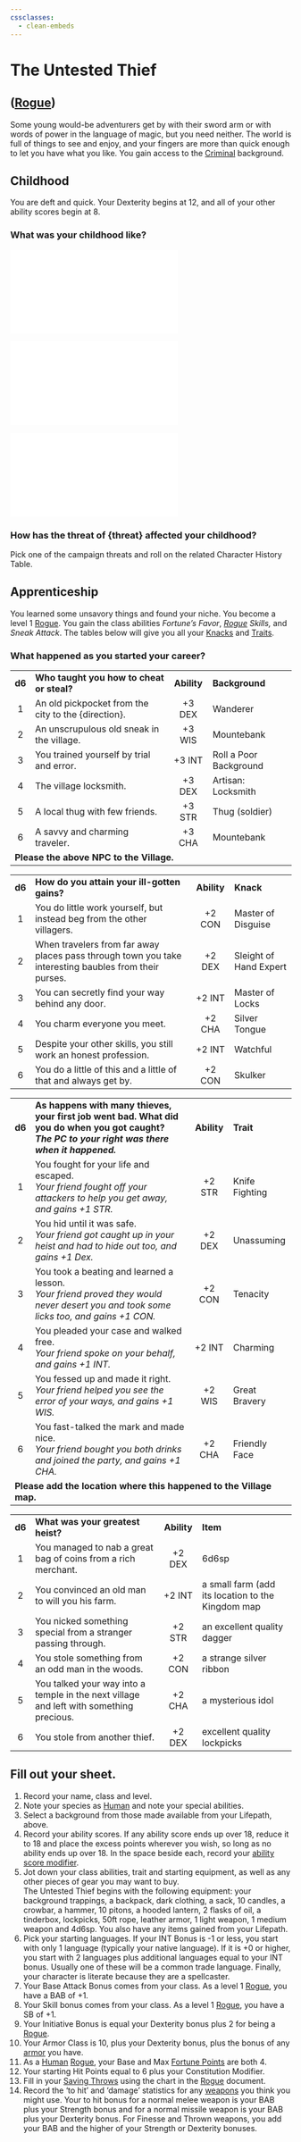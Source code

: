 ```yaml
---
cssclasses:
  - clean-embeds
---
```

# The Untested Thief
## ([Rogue](classes/Rogue.md))
Some young would-be adventurers get by with their sword arm or with words of power in the language of magic, but you need neither.  The world is full of things to see and enjoy, and your fingers are more than quick enough to let you have what you like.  You gain access to the [Criminal](Background.md#criminal) background.

## Childhood
You are deft and quick. Your Dexterity begins at 12, and all of your other ability scores begin at 8.

### What was your childhood like?
![](Birthright.md#villager)

![](ChildhoodDistinction.md#distinction)

![](VillageFriend.md#native)

### How has the threat of {threat} affected your childhood?
Pick one of the campaign threats and roll on the related Character History Table.

## Apprenticeship
You learned some unsavory things and found your niche. You become a level 1 [Rogue](classes/Rogue.md). You gain the class abilities _Fortune’s Favor_, _[Rogue](classes/Rogue.md) Skills,_ and _Sneak Attack_. The tables below will give you all your [Knacks](classes/Rogue.md#rogue%20knacks) and [Traits](Traits.md).

### What happened as you started your career?
<table>
	<tr>
		<td align="center"><b>d6</b></td>
		<td><b>Who taught you how to cheat or steal?</b></td>
		<td align="center"><b>Ability</b></td>
		<td align="left"><b>Background</b></td>
	</tr>
	<tr>
		<td align="center">1</td>
		<td>An old pickpocket from the city to the {direction}.</td>
		<td align="center">+3 DEX</td>
		<td align="left">Wanderer</td>
	</tr>
	<tr>
		<td align="center">2</td>
		<td>An unscrupulous old sneak in the village.</td>
		<td align="center">+3 WIS</td>
		<td align="left">Mountebank</td>
	</tr>
	<tr>
		<td align="center">3</td>
		<td>You trained yourself by trial and error.</td>
		<td align="center">+3 INT</td>
		<td align="left">Roll a Poor Background</td>
	</tr>
	<tr>
		<td align="center">4</td>
		<td>The village locksmith.</td>
		<td align="center">+3 DEX</td>
		<td align="left">Artisan: Locksmith</td>
	</tr>
	<tr>
		<td align="center">5</td>
		<td>A local thug with few friends.</td>
		<td align="center">+3 STR</td>
		<td align="left">Thug (soldier)</td>
	</tr>
	<tr>
		<td align="center">6</td>
		<td>A savvy and charming traveler.</td>
		<td align="center">+3 CHA</td>
		<td align="left">Mountebank</td>
	</tr>
	<tr><td colspan=5><b>Please the above NPC to the Village.</b></td></tr<
</table>

<table>
	<tr>
		<td align="center"><b>d6</b></td>
		<td><b>How do you attain your ill-gotten gains?</b></td>
		<td align="center"><b>Ability</b></td>
		<td align="left"><b>Knack</b></td>
	</tr>
	<tr>
		<td align="center">1</td>
		<td>You do little work yourself, but instead beg from the other villagers.</td>
		<td align="center">+2 CON</td>
		<td align="left">Master of Disguise</td>
	</tr>
	<tr>
		<td align="center">2</td>
		<td>When travelers from far away places pass through town you take interesting baubles from their purses.</td>
		<td align="center">+2 DEX</td>
		<td align="left">Sleight of Hand Expert</td>
	</tr>
	<tr>
		<td align="center">3</td>
		<td>You can secretly find your way behind any door.</td>
		<td align="center">+2 INT</td>
		<td align="left">Master of Locks</td>
	</tr>
	<tr>
		<td align="center">4</td>
		<td>You charm everyone you meet.</td>
		<td align="center">+2 CHA</td>
		<td align="left">Silver Tongue</td>
	</tr>
	<tr>
		<td align="center">5</td>
		<td>Despite your other skills, you still work an honest profession.</td>
		<td align="center">+2 INT</td>
		<td align="left">Watchful</td>
	</tr>
	<tr>
		<td align="center">6</td>
		<td>You do a little of this and a little of that and always get by.</td>
		<td align="center">+2 CON</td>
		<td align="left">Skulker</td>
	</tr>
</table>

<table>
	<tr>
		<td align="center"><b>d6</b></td>
		<td><b>As happens with many thieves, your first job went bad.  What did you do when you got caught?<br><i>The PC to your right was there when it happened.</i></b></td>
		<td align="center"><b>Ability</b></td>
		<td><b>Trait</b></td>
	</tr>
	<tr>
		<td align="center">1</td>
		<td>You fought for your life and escaped.<br/><i>Your friend fought off your attackers to help you get away, and gains +1 STR.</i></td>
		<td align="center">+2 STR</td>
		<td>Knife Fighting</td>
	</tr>
	<tr>
		<td align="center">2</td>
		<td>You hid until it was safe.<br/><i>Your friend got caught up in your heist and had to hide out too, and gains +1 Dex.</i></td>
		<td align="center">+2 DEX</td>
		<td>Unassuming</td>
	</tr>
	<tr>
		<td align="center">3</td>
		<td>You took a beating and learned a lesson.<br/><i>Your friend proved they would never desert you and took some licks too, and gains +1 CON.</i></td>
		<td align="center">+2 CON</td>
		<td>Tenacity</td>
	</tr>
	<tr>
		<td align="center">4</td>
		<td>You pleaded your case and walked free.<br/><i>Your friend spoke on your behalf, and gains +1 INT.</i></td>
		<td align="center">+2 INT</td>
		<td>Charming</td>
	</tr>
	<tr>
		<td align="center">5</td>
		<td>You fessed up and made it right.<br/><i>Your friend helped you see the error of your ways, and gains +1 WIS.</i></td>
		<td align="center">+2 WIS</td>
		<td>Great Bravery</td>
	</tr>
	<tr>
		<td align="center">6</td>
		<td>You fast-talked the mark and made nice.<br/><i>Your friend bought you both drinks and joined the party, and gains +1 CHA.</i></td>
		<td align="center">+2 CHA</td>
		<td>Friendly Face</td>
	</tr>
	<tr><td colspan=5><b>Please add the location where this happened to the Village map.</b></td></tr>
</table>

<table>
	<tr>
		<td align="center"><b>d6</b></td>
		<td><b>What was your greatest heist?</b></td>
		<td align="center"><b>Ability</b></td>
		<td align="left"><b>Item</b></td>
	</tr>
	<tr>
		<td align="center">1</td>
		<td>You managed to nab a great bag of coins from a rich merchant.</td>
		<td align="center">+2 DEX</td>
		<td align="left">6d6sp</td>
	</tr>
	<tr>
		<td align="center">2</td>
		<td>You convinced an old man to will you his farm.</td>
		<td align="center">+2 INT</td>
		<td align="left">a small farm (add its location to the Kingdom map</td>
	</tr>
	<tr>
		<td align="center">3</td>
		<td>You nicked something special from a stranger passing through.</td>
		<td align="center">+2 STR</td>
		<td align="left">an excellent quality dagger</td>
	</tr>
	<tr>
		<td align="center">4</td>
		<td>You stole something from an odd man in the woods.</td>
		<td align="center">+2 CON</td>
		<td align="left">a strange silver ribbon</td>
	</tr>
	<tr>
		<td align="center">5</td>
		<td>You talked your way into a temple in the next village and left with something precious.</td>
		<td align="center">+2 CHA</td>
		<td align="left">a mysterious idol</td>
	</tr>
	<tr>
		<td align="center">6</td>
		<td>You stole from another thief.</td>
		<td align="center">+2 DEX</td>
		<td align="left">excellent quality lockpicks</td>
	</tr>
</table>

## Fill out your sheet.
1. Record your name, class and level.
2. Note your species as [Human](species/Human.md) and note your special abilities.
3. Select a background from those made available from your Lifepath, above.
4. Record your ability scores. If any ability score ends up over 18, reduce it to 18 and place the excess points wherever you wish, so long as no ability ends up over 18. In the space beside each, record your [ability score modifier](CharacterCreation.md#attribute%20modifiers).
5. Jot down your class abilities, trait and starting equipment, as well as any other pieces of gear you may want to buy.<br/>The Untested Thief begins with the following equipment: your background trappings, a backpack, dark clothing, a sack, 10 candles, a crowbar, a hammer, 10 pitons, a hooded lantern, 2 flasks of oil, a tinderbox, lockpicks, 50ft rope, leather armor, 1 light weapon, 1 medium weapon and 4d6sp.  You also have any items gained from your Lifepath.
6. Pick your starting languages. If your INT Bonus is -1 or less, you start with only 1 language (typically your native language). If it is +0 or higher, you start with 2 languages plus additional languages equal to your INT bonus. Usually one of these will be a common trade language. Finally, your character is literate because they are a spellcaster.
7. Your Base Attack Bonus comes from your class. As a level 1 [Rogue](classes/Rogue.md), you have a BAB of +1.
8. Your Skill bonus comes from your class.  As a level 1 [Rogue](classes/Rogue.md), you have a SB of +1.
9. Your Initiative Bonus is equal your Dexterity bonus plus 2 for being a [Rogue](classes/Rogue.md).
10. Your Armor Class is 10, plus your Dexterity bonus, plus the bonus of any [armor](EncumbranceAndEquipment.md#armor) you have.
11. As a [Human](species/Human.md) [Rogue](classes/Rogue.md), your Base and Max [Fortune Points](RulesSynopsis.md#fortune) are both 4.
12. Your starting Hit Points equal to 6 plus your Constitution Modifier.
13. Fill in your [Saving Throws](classes/Rogue.md#rogue%20saving%20throws) using the chart in the [Rogue](classes/Rogue.md) document.
14. Record the ‘to hit’ and ‘damage’ statistics for any [weapons](EncumbranceAndEquipment.md#weapons) you think you might use. Your to hit bonus for a normal melee weapon is your BAB plus your Strength bonus and for a normal missile weapon is your BAB plus your Dexterity bonus. For Finesse and Thrown weapons, you add your BAB and the higher of your Strength or Dexterity bonuses.